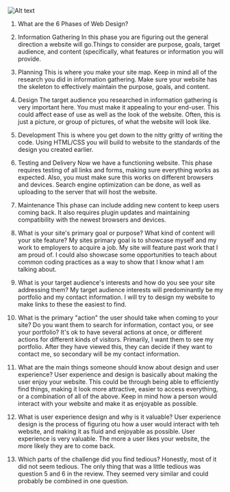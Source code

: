 ![Alt text](/imgs/site-map.png "Site Map")

1. What are the 6 Phases of Web Design?
  1. Information Gathering
    In this phase you are figuring out the general direction a website will go.Things to consider are purpose, goals, target audience, and content (specifically, what features or information you will provide.
  2. Planning
    This is where you make your site map. Keep in mind all of the research you did in information gathering. Make sure your website has the skeleton to effectively maintain the purpose, goals, and content.
  3. Design
    The target audience you researched in information gathering is very important here. You must make it appealing to your end-user. This could affect ease of use as well as the look of the website. Often, this is just a picture, or group of pictures, of what the website will look like.
  4. Development
    This is where you get down to the nitty gritty of writing the code. Using HTML/CSS you will build to website to the standards of the design you created earlier.
  5. Testing and Delivery
    Now we have a functioning website. This phase requires testing of all links and forms, making sure everything works as expected. Also, you must make sure this works on different browsers and devices. Search engine optimization can be done, as well as uploading to the server that will host the website.
  6. Maintenance
    This phase can include adding new content to keep users coming back. It also requires plugin updates and maintaining compatibility with the newest browsers and devices.

2. What is your site's primary goal or purpose? What kind of content will your site feature?
  My sites primary goal is to showcase myself and my work to employers to acquire a job. My site will feature past work that I am proud of. I could also showcase some opportunities to teach about common coding practices as a way to show that I know what I am talking about.

3. What is your target audience's interests and how do you see your site addressing them?
  My target audience interests will predominantly be my portfolio and my contact information. I will try to design my website to make links to these the easiest to find.

4. What is the primary "action" the user should take when coming to your site? Do you want them to search for information, contact you, or see your portfolio? It's ok to have several actions at once, or different actions for different kinds of visitors.
  Primarily, I want them to see my portfolio. After they have viewed this, they can decide if they want to contact me, so secondary will be my contact information.

5. What are the main things someone should know about design and user experience?
  User experience and design is basically about making the user enjoy your website. This could be through being able to efficiently find things, making it look more attractive, easier to access everything, or a combination of all of the above. Keep in mind how a person would interact with your website and make it as enjoyable as possible.

6. What is user experience design and why is it valuable?
  User experience design is the process of figuring otu how a user would interact with teh website, and making it as fluid and enjoyable as possible. User experience is very valuable. The more a user likes your website, the more likely they are to come back.

7. Which parts of the challenge did you find tedious?
  Honestly, most of it did not seem tedious. The only thing that was a little tedious was question 5 and 6 in the review. They seemed very similar and could probably be combined in one question.